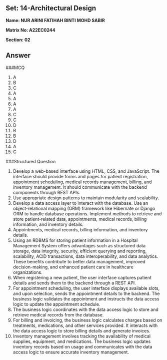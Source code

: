 ## Set: 14-Architectural Design

**Name: NUR ARINI FATIHAH BINTI MOHD SABIR**

**Matrix No: A22EC0244**

**Section: 02**

## Answer

###MCQ

1. A
2. B
3. C
4. A
5. A
6. A
7. A
8. C
9. C
10. D
11. B
12. B
13. D
14. A
15. C

###Structured Question
1. Develop a web-based interface using HTML, CSS, and JavaScript. The interface should provide forms and pages for patient registration, appointment scheduling, medical records management, billing, and inventory management. It should communicate with the backend components through REST APIs.
2. Use appropriate design patterns to maintain modularity and scalability.
3. Develop a data access layer to interact with the database. Use an object-relational mapping (ORM) framework like Hibernate or Django ORM to handle database operations. Implement methods to retrieve and store patient-related data, appointments, medical records, billing information, and inventory details.
4. Appointments, medical records, billing information, and inventory details.
5. Using an RDBMS for storing patient information in a Hospital Management System offers advantages such as structured data storage, data integrity, security, efficient querying and reporting, scalability, ACID transactions, data interoperability, and data analytics. These benefits contribute to better data management, improved decision-making, and enhanced patient care in healthcare organizations.
6. When registering a new patient, the user interface captures patient details and sends them to the backend through a REST API.
7. For appointment scheduling, the user interface displays available slots, and upon selection, sends the appointment details to the backend. The business logic validates the appointment and instructs the data access logic to update the appointment schedule.
8.  The business logic coordinates with the data access logic to store and retrieve medical records from the database.
9.  For billing and invoicing, the business logic calculates charges based on treatments, medications, and other services provided. It interacts with the data access logic to store billing details and generate invoices.
10.  Inventory management involves tracking the availability of medical supplies, equipment, and medications. The business logic updates inventory records based on usage and communicates with the data access logic to ensure accurate inventory management. 
